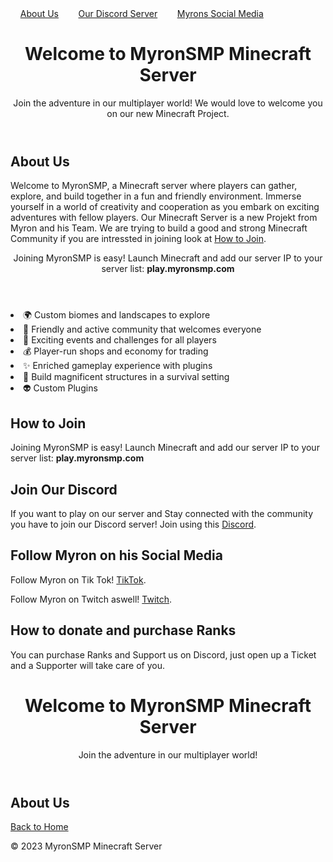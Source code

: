 <!DOCTYPE html>
<html lang="en">
<head>
    <meta charset="UTF-8">
    <meta name="viewport" content="width=device-width, initial-scale=1.0">
‎ ‎ ‎ ‎ <a href="index.html">About Us</a>‎ ‎ ‎ ‎ ‎ ‎ ‎ ‎ <a href=index.html">Our Discord Server</a>‎ ‎ ‎ ‎ ‎ ‎ ‎ ‎ <a href=index.html">Myrons Social Media</a>‎
</head>
<body>
    <header>
        <h1>Welcome to MyronSMP Minecraft Server</h1>
        <p>Join the adventure in our multiplayer world! We would love to welcome you on our new Minecraft Project. </p>
    </header>
    <div class="container">
        <h2>About Us</h2>
        <p>Welcome to MyronSMP, a Minecraft server where players can gather, explore, and build together in a fun and friendly environment. Immerse yourself in a world of creativity and cooperation as you embark on exciting adventures with fellow players. Our Minecraft Server is a new Projekt from Myron and his Team. We are trying to build a good and strong Minecraft Community if you are intressted in joining look at <a href="index.html">How to Join</a>. </p>
        <body>
    <header>Joining MyronSMP is easy! Launch Minecraft and add our server IP to your server list: <strong>play.myronsmp.com</strong></header>
            <li>🌍 Custom biomes and landscapes to explore</li>
            <li>🤝 Friendly and active community that welcomes everyone</li>
            <li>🎉 Exciting events and challenges for all players</li>
            <li>💰 Player-run shops and economy for trading</li>
            <li>✨ Enriched gameplay experience with plugins</li>
            <li>🏰 Build magnificent structures in a survival setting</li>
            <li>👽  Custom Plugins</li>
        </ul>
        <h2>How to Join</h2>
        <p>Joining MyronSMP is easy! Launch Minecraft and add our server IP to your server list: <strong>play.myronsmp.com</strong></p>
        <h2>Join Our Discord</h2>
        <p>If you want to play on our server and Stay connected with the community you have to join our Discord server! Join using this <a class="discord-link" href="https://discord.gg/mastermyron" target="_blank" rel="noopener noreferrer">Discord</a>.</p>   
        <h2>Follow Myron on his Social Media</h2>
        <p> Follow Myron on Tik Tok! <a class="Tik Tok-Link" href="https://www.tiktok.com/@master.myron" target="_blank" rel="noopener noreferrer">TikTok</a>.</p>
        <p> Follow Myron on Twitch aswell! <a class="Twitch-Link" href="https://www.twitch.tv/mastermyron" target="_blank" rel="noopener noreferrer">Twitch</a>.</p>
        <h2>How to donate and purchase Ranks</h2>
        <p>You can purchase Ranks and Support us on Discord, just open up a Ticket and a Supporter will take care of you.</p>
        <html lang="en">
        </head>
<body>
    <header>
        <h1>Welcome to MyronSMP Minecraft Server</h1>
        <p>Join the adventure in our multiplayer world!</p>
    </header>
    <div class="container">
        <h2>About Us</h2>
        <a href="index.html">Back to Home</a>
    </div>
    <footer>
        <p>&copy; 2023 MyronSMP Minecraft Server</p>
    </footer>
</body>
</html>



</html>
